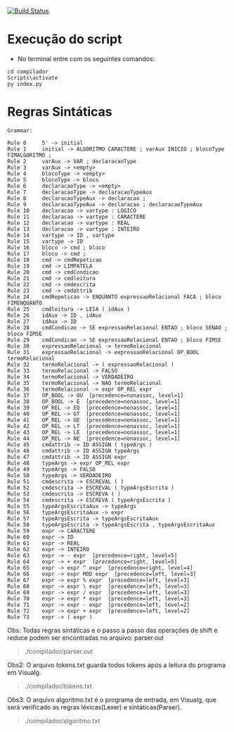[![Build Status](https://travis-ci.com/joaomota59/compiladorLexicoSintatico.svg?branch=main)](https://travis-ci.com/joaomota59/compiladorLexicoSintatico)
# Execução do script
* No terminal entre com os seguintes comandos:
``` shell
cd compilador
Scripts\activate
py index.py
```
# Regras Sintáticas
```
Grammar:

Rule 0     S' -> initial
Rule 1     initial -> ALGORITMO CARACTERE ; varAux INICIO ; blocoType FIMALGORITMO ;
Rule 2     varAux -> VAR ; declaracaoType
Rule 3     varAux -> <empty>
Rule 4     blocoType -> <empty>
Rule 5     blocoType -> bloco
Rule 6     declaracaoType -> <empty>
Rule 7     declaracaoType -> declaracaoTypeAux
Rule 8     declaracaoTypeAux -> declaracao ;
Rule 9     declaracaoTypeAux -> declaracao ; declaracaoTypeAux
Rule 10    declaracao -> vartype : LOGICO
Rule 11    declaracao -> vartype : CARACTERE
Rule 12    declaracao -> vartype : REAL
Rule 13    declaracao -> vartype : INTEIRO
Rule 14    vartype -> ID , vartype
Rule 15    vartype -> ID
Rule 16    bloco -> cmd ; bloco
Rule 17    bloco -> cmd ;
Rule 18    cmd -> cmdRepeticao
Rule 19    cmd -> LIMPATELA
Rule 20    cmd -> cmdCondicao
Rule 21    cmd -> cmdleitura
Rule 22    cmd -> cmdescrita
Rule 23    cmd -> cmdattrib
Rule 24    cmdRepeticao -> ENQUANTO expressaoRelacional FACA ; bloco FIMENQUANTO
Rule 25    cmdleitura -> LEIA ( idAux )
Rule 26    idAux -> ID , idAux
Rule 27    idAux -> ID
Rule 28    cmdCondicao -> SE expressaoRelacional ENTAO ; bloco SENAO ; bloco FIMSE
Rule 29    cmdCondicao -> SE expressaoRelacional ENTAO ; bloco FIMSE
Rule 30    expressaoRelacional -> termoRelacional
Rule 31    expressaoRelacional -> expressaoRelacional OP_BOOL termoRelacional
Rule 32    termoRelacional -> ( expressaoRelacional )
Rule 33    termoRelacional -> FALSO
Rule 34    termoRelacional -> VERDADEIRO
Rule 35    termoRelacional -> NAO termoRelacional
Rule 36    termoRelacional -> expr OP_REL expr
Rule 37    OP_BOOL -> OU  [precedence=nonassoc, level=1]
Rule 38    OP_BOOL -> E  [precedence=nonassoc, level=1]
Rule 39    OP_REL -> EQ  [precedence=nonassoc, level=1]
Rule 40    OP_REL -> GT  [precedence=nonassoc, level=1]
Rule 41    OP_REL -> GE  [precedence=nonassoc, level=1]
Rule 42    OP_REL -> LT  [precedence=nonassoc, level=1]
Rule 43    OP_REL -> LE  [precedence=nonassoc, level=1]
Rule 44    OP_REL -> NE  [precedence=nonassoc, level=1]
Rule 45    cmdattrib -> ID ASSIGN ( typeArgs )
Rule 46    cmdattrib -> ID ASSIGN typeArgs
Rule 47    cmdattrib -> ID ASSIGN expr
Rule 48    typeArgs -> expr OP_REL expr
Rule 49    typeArgs -> FALSO
Rule 50    typeArgs -> VERDADEIRO
Rule 51    cmdescrita -> ESCREVAL ( )
Rule 52    cmdescrita -> ESCREVAL ( typeArgsEscrita )
Rule 53    cmdescrita -> ESCREVA ( )
Rule 54    cmdescrita -> ESCREVA ( typeArgsEscrita )
Rule 55    typeArgsEscritaAux -> typeArgs
Rule 56    typeArgsEscritaAux -> expr
Rule 57    typeArgsEscrita -> typeArgsEscritaAux
Rule 58    typeArgsEscrita -> typeArgsEscrita , typeArgsEscritaAux
Rule 59    expr -> CARACTERE
Rule 60    expr -> ID
Rule 61    expr -> REAL
Rule 62    expr -> INTEIRO
Rule 63    expr -> - expr  [precedence=right, level=5]
Rule 64    expr -> + expr  [precedence=right, level=5]
Rule 65    expr -> expr ^ expr  [precedence=right, level=4]
Rule 66    expr -> expr MOD expr  [precedence=left, level=3]
Rule 67    expr -> expr % expr  [precedence=left, level=3]
Rule 68    expr -> expr \ expr  [precedence=left, level=3]
Rule 69    expr -> expr / expr  [precedence=left, level=3]
Rule 70    expr -> expr * expr  [precedence=left, level=3]
Rule 71    expr -> expr - expr  [precedence=left, level=2]
Rule 72    expr -> expr + expr  [precedence=left, level=2]
Rule 73    expr -> ( expr )
```


Obs: Todas regras sintáticas e o passo a passo das operações de shift e reduce podem ser encontradas no arquivo: parser.out 
> ./compilador/parser.out

Obs2: O arquivo tokens.txt guarda todos tokens após a leitura do programa em Visualg.
> ./compilador/tokens.txt

Obs3: O arquivo algoritmo.txt é o programa de entrada, em Visualg, que será verificado as regras léxicas(Lexer) e sintáticas(Parser).
> ./compilador/algoritmo.txt
